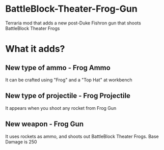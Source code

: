 # BattleBlock-Theater-Frog-Gun
Terraria mod that adds a new post-Duke Fishron gun that shoots BattleBlock Theater Frogs
# What it adds?
## New type of ammo - Frog Ammo 
It can be crafted using "Frog" and a "Top Hat" at workbench
## New type of projectile - Frog Projectile
It appears when you shoot any rocket from Frog Gun
## New weapon - Frog Gun
It uses rockets as ammo, and shoots out BattleBlock Theater Frogs. Base Damage is 250
